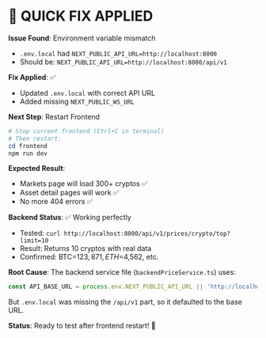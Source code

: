# 🔧 QUICK FIX APPLIED

**Issue Found**: Environment variable mismatch
- `.env.local` had `NEXT_PUBLIC_API_URL=http://localhost:8000`
- Should be: `NEXT_PUBLIC_API_URL=http://localhost:8000/api/v1`

**Fix Applied**: ✅
- Updated `.env.local` with correct API URL
- Added missing `NEXT_PUBLIC_WS_URL`

**Next Step**: Restart Frontend
```powershell
# Stop current frontend (Ctrl+C in terminal)
# Then restart:
cd frontend
npm run dev
```

**Expected Result**:
- Markets page will load 300+ cryptos ✅
- Asset detail pages will work ✅
- No more 404 errors ✅

**Backend Status**: ✅ Working perfectly
- Tested: `curl http://localhost:8000/api/v1/prices/crypto/top?limit=10`
- Result: Returns 10 cryptos with real data
- Confirmed: BTC=$123,871, ETH=$4,562, etc.

**Root Cause**: 
The backend service file (`backendPriceService.ts`) uses:
```typescript
const API_BASE_URL = process.env.NEXT_PUBLIC_API_URL || 'http://localhost:8000/api/v1';
```

But `.env.local` was missing the `/api/v1` part, so it defaulted to the base URL.

**Status**: Ready to test after frontend restart! 🚀
